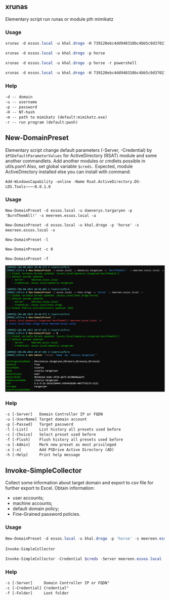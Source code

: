 ## xrunas
Elementary script run runas or module pth mimikatz
### Usage
```powershell
xrunas -d essos.local -u khal.drogo -H 739120ebc4dd940310bc4bb5c9d37021
```
```powershell
xrunas -d essos.local -u khal.drogo -p horse
```
```powershell
xrunas -d essos.local -u khal.drogo -p horse -r powershell
```
```powershell
xrunas -d essos.local -u khal.drogo -H 739120ebc4dd940310bc4bb5c9d37021 -mpath "C:\Tools\mimikatz.exe"
```
### Help
```b1
-d -- domain
-u -- username
-p -- password
-H -- NT-hash
-m -- path to mimikatz (default:mimikatz.exe)
-r -- run program (default:pwsh)
```
## New-DomainPreset
Elementary script change default parameters (-Server, -Credential) by `$PSDefaultParameterValues` for ActiveDirectory (RSAT) module and some another commandlets.
Add another modules or cmdlets possible in utils.psm1
Also, set global variable `$creds.`
Expected, module ActiveDirectory installed else you can install with command:
```
Add-WindowsCapability -online -Name Rsat.ActiveDirectory.DS-LDS.Tools~~~~0.0.1.0
```
### Usage
```
New-DomainPreset -d essos.local -u daenerys.targaryen -p 'BurnThemAll!' -s meereen.essos.local -a
```
```
New-DomainPreset -d essos.local -u khal.drogo -p 'horse' -s meereen.essos.local -x
```
```
New-DomainPreset -l
```
```
New-DomainPreset -c 0
```
```
New-DomainPreset -f
```
![1](./images/1.png)

### Help
```
-s [-Server]   Domain Controller IP or FQDN
-u [-UserName] Target domain account
-p [-Passwd]   Target password
-l [-List]     List history all presets used before
-c [-Choice]   Select preset used before
-f [-Flush]    Flush history all presets used before
-a [-Admin]    Mark new preset as most privileged
-x [-x]        Add PSDrive Active Directory (AD)
-h [-Help]     Print help message
```

## Invoke-SimpleCollector
Collect some information about target domain and export to csv file for further export to Excel.
Obtain information:
- user accounts;
- machine accounts;
- default domain policy;
- Fine-Grained password policies.

### Usage
```powershell
New-DomainPreset -d essos.local -u khal.drogo -p 'horse' -s meereen.essos.local;

Invoke-SimpleCollector
```
```powershell
Invoke-SimpleCollector -Credential $creds -Server meereen.essos.local
```
### Help
```
-s [-Server]     Domain Controller IP or FQDN"
-c [-Credential] Credential"
-f [-Folder]     Loot folder
```
